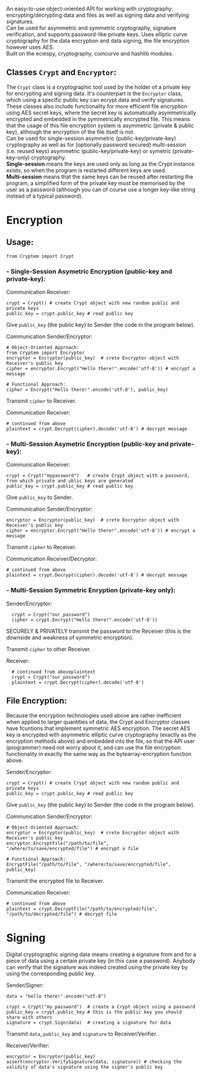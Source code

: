 An easy-to-use object-oriented API for working with cryptography: encrypting/decrypting data and files as well as signing data and verifying signatures.  
Can be used for asymmetric and symmetric cryptography, signature verification, and supports password-like private keys.
Uses elliptic curve cryptography for the data encryption and data signing, the file encryption however uses AES.  
Built on the eciespy, cryptography, coincurve and hashlib modules.

## Classes `Crypt` and `Encryptor`:
The `Crypt` class is a cryptographic tool used by the holder of a private key for encrypting and signing data. It's counterpart is the `Encryptor` class, which using a specific public key can ecrypt data and verify signatures.  
These classes also include functionality for more efficient file encryption using AES secret keys, where the secret key is automatically asymmetrically encrypted and embedded in the symmetrically encrypted file. This means that the usage of this file encryption system is asymmetric (private & public key), although the encryption of the file itself is not.   
Can be used for single-session asymmetric (public-key/private-key) cryptography
as well as for (optionally password secured) multi-session (i.e. reused keys) asymmetric (public-key/private-key) or symetric (private-key-only) cryptography.  
__Single-session__ means the keys are used only as long as the Crypt instance exists, so when the program is restarted different keys are used.  
__Multi-session__ means that the same keys can be reused after restarting the program, a simplified form of the private key must be memorised by the user as a password (although you can of course use a longer key-like string instead of a typical password).

# Encryption
## Usage:
`from Cryptem import Crypt`
### - __Single-Session Asymetric Encryption__ (public-key and private-key):
Communication Receiver:
  
    crypt = Crypt() # create Crypt object with new random public and private keys
    public_key = crypt.public_key # read public key

  Give `public_key` (the public key) to Sender (the code in the program below).

Communication Sender/Encryptor:
  
    # Object-Oriented Approach:
    from Cryptem import Encryptor
    encryptor = Encryptor(public_key)  # crete Encryptor object with Receiver's public key
    cipher = encryptor.Encrypt("Hello there!".encode('utf-8')) # encrypt a message
    
    # Functional Approach:
    cipher = Encrypt("Hello there!".encode('utf-8'), public_key)

  Transmit `cipher` to Receiver.

Communication Receiver:
  
    # continued from above
    plaintext = crypt.Decrypt(cipher).decode('utf-8') # decrypt message

### - __Multi-Session Asymetric Encryption__ (public-key and private-key):  
Communication Receiver:
    
    crypt = Crypt("mypassword")   # create Crypt object with a password, from which private and ublic keys are generated
    public_key = crypt.public_key # read public key
      
Give `public_key` to Sender.

Communication Sender/Encryptor:
    
    encryptor = Encryptor(public_key)  # crete Encryptor object with Receiver's public key
    cipher = encryptor.Encrypt("Hello there!".encode('utf-8')) # encrypt a message

Transmit `cipher` to Receiver.

Communication Receiver/Decryptor:

    # continued from above
    plaintext = crypt.Decrypt(cipher).decode('utf-8') # decrypt message


###  - __Multi-Session Symmetric Enryption__ (private-key only):  
  Sender/Encryptor:
  
      crypt = Crypt("our_password")
      cipher = crypt.Encrypt("Hello there!".encode('utf-8'))
  
  SECURELY & PRIVATELY transmit the password to the Receiver (this is the downside and weakness of symmetric encryption).
  
  Transmit `cipher` to other Receiver.
  
  Receiver:
  
      # continued from aboveplaintext
      crypt = Crypt("our_password")
      plaintext = crypt.Decrypt(cipher).decode('utf-8')
## File Encryption:
Because the encryption technologies used above are rather inefficient when applied to larger quantities of data, the Crypt and Encryptor classes have fcuntions that implement symmetric AES encryption. The secret AES key is encrypted with asymmetric elliptic curve cryptography (exactly as the encryption methods above) and embedded into the file, so that the API user (programmer) need not worry about it, and can use the file encryption functionality in exactly the same way as the bytearray-encryption function above.

Sender/Encryptor:

    crypt = Crypt() # create Crypt object with new random public and private keys
    public_key = crypt.public_key # read public key

  Give `public_key` (the public key) to Sender (the code in the program below).

  Communication Sender/Encryptor:

    # Object-Oriented Approach:
    encryptor = Encryptor(public_key)  # crete Encryptor object with Receiver's public key
    encryptor.EncryptFile("/path/to/file", "/where/to/save/encrypted/file") # encrypt a file

    # Functional Approach:
    EncryptFile("/path/to/file", "/where/to/save/encrypted/file", public_key)

  Transmit the encrypted file to Receiver.

  Communication Receiver:

    # continued from above
    plaintext = crypt.DecryptFile("/path/to/encrypted/file", "/path/to/decrypted/file") # decrypt file

# Signing
Digital cryptographic signing data means creating a signature from and for a piece of data using a certain private key (in this case a password). Anybody can verify that the signature was indeed created using the private key by using the corresponding public key.

  Sender/Signer:
  
    data = "hello there!".encode("utf-8")
    
    crypt = Crypt("my_password")  # create a Crypt object using a password
    public_key = crypt.public_key # this is the public key you should share with others
    signature = crypt.Sign(data)  # creating a signature for data
    
  Transmit `data`, `public_key` and `signature` to Receiver/Verifier.
  
  Receiver/Verifier:
  
    encryptor = Encryptor(public_key)
    assert(encryptor.VerifySignature(data, signature)) # checking the validity of data's signature using the signer's public key
    
    
    